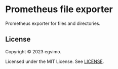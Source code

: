 # Prometheus file exporter

Prometheus exporter for files and directories.

## License

Copyright © 2023 egvimo.

Licensed under the MIT License. See [LICENSE](LICENSE).
